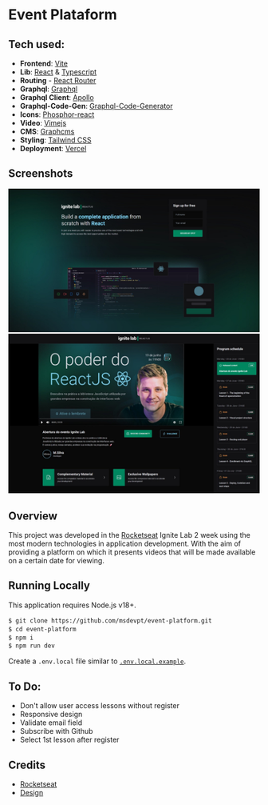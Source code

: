 # Event Plataform

## Tech used:

- **Frontend**: [Vite](https://vitejs.dev/)
- **Lib**: [React](https://reactjs.org/) & [Typescript](https://www.typescriptlang.org/)
- **Routing** - [React Router](https://reactrouter.com/)
- **Graphql**: [Graphql](https://graphql.org/)
- **Graphql Client**: [Apollo](https://www.apollographql.com/)
- **Graphql-Code-Gen**: [Graphql-Code-Generator](https://www.graphql-code-generator.com/)
- **Icons**: [Phosphor-react](https://phosphoricons.com/)
- **Video**: [Vimejs](https://vimejs.com/)
- **CMS**: [Graphcms](https://app.graphcms.com/)
- **Styling**: [Tailwind CSS](https://tailwindcss.com/)
- **Deployment**: [Vercel](https://vercel.com)

## Screenshots

<img src="media/subscribe.jpg" alt="Subscribe" />
<img src="media/lessons.jpg" alt="Lessons" /> 

## Overview

This project was developed in the [Rocketseat](https://www.rocketseat.com.br/) Ignite Lab 2 week using the most modern technologies in application development.
With the aim of providing a platform on which it presents videos that will be made available on a certain date for viewing.

## Running Locally

This application requires Node.js v18+.

```bash
$ git clone https://github.com/msdevpt/event-platform.git
$ cd event-platform
$ npm i
$ npm run dev
```

Create a `.env.local` file similar to [`.env.local.example`](https://github.com/msdevpt/event-platform/blob/main/.env.local.example).


## To Do:

- Don't allow user access lessons without register
- Responsive design
- Validate email field
- Subscribe with Github
- Select 1st lesson after register

## Credits

- [Rocketseat](https://www.rocketseat.com.br/) 
- [Design](https://www.figma.com/file/GkllL4054gZE04njpJXyOK/Plataforma-de-evento-Ignite-Lab-Community)